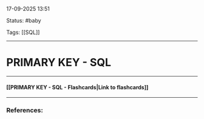 
17-09-2025 13:51

Status: #baby 

Tags: [[SQL]]

---
# PRIMARY KEY - SQL


----
#### [[PRIMARY KEY - SQL - Flashcards|Link to flashcards]]



---
### References:

